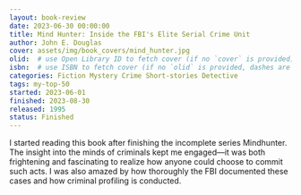 ```yaml
---
layout: book-review
date: 2023-06-30 00:00:00
title: Mind Hunter: Inside the FBI's Elite Serial Crime Unit
author: John E. Douglas
cover: assets/img/book_covers/mind_hunter.jpg
olid:  # use Open Library ID to fetch cover (if no `cover` is provided)
isbn:  # use ISBN to fetch cover (if no `olid` is provided, dashes are optional)
categories: Fiction Mystery Crime Short-stories Detective
tags: my-top-50
started: 2023-06-01
finished: 2023-08-30
released: 1995
status: Finished
---
```

I started reading this book after finishing the incomplete series Mindhunter. The insight into the minds of criminals kept me engaged—it was both frightening and fascinating to realize how anyone could choose to commit such acts. I was also amazed by how thoroughly the FBI documented these cases and how criminal profiling is conducted.